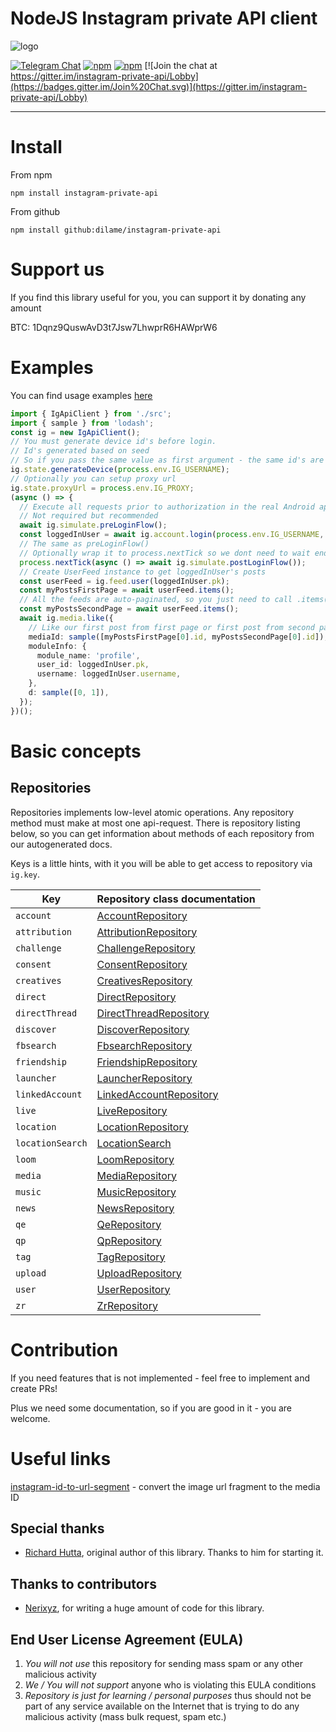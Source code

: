 # NodeJS Instagram private API client

![logo](https://cloud.githubusercontent.com/assets/1809268/15931032/2792427e-2e56-11e6-831e-ffab238cc4a2.png)

[![Telegram Chat](https://img.shields.io/badge/telegram-join%20chat-informational.svg)](https://t.me/igpapi)
[![npm](https://img.shields.io/npm/dm/instagram-private-api.svg?maxAge=600)](https://www.npmjs.com/package/instagram-private-api)
[![npm](https://img.shields.io/npm/l/instagram-private-api.svg?maxAge=600)](https://github.com/huttarichard/instagram-private-api/blob/master/LICENSE)
[![Join the chat at https://gitter.im/instagram-private-api/Lobby](https://badges.gitter.im/Join%20Chat.svg)](https://gitter.im/instagram-private-api/Lobby)

---

# Install

From npm

```
npm install instagram-private-api
```

From github

```
npm install github:dilame/instagram-private-api
```

# Support us

If you find this library useful for you, you can support it by donating any amount

BTC: 1Dqnz9QuswAvD3t7Jsw7LhwprR6HAWprW6

# Examples

You can find usage examples [here](examples)

```typescript
import { IgApiClient } from './src';
import { sample } from 'lodash';
const ig = new IgApiClient();
// You must generate device id's before login.
// Id's generated based on seed
// So if you pass the same value as first argument - the same id's are generated every time
ig.state.generateDevice(process.env.IG_USERNAME);
// Optionally you can setup proxy url
ig.state.proxyUrl = process.env.IG_PROXY;
(async () => {
  // Execute all requests prior to authorization in the real Android application
  // Not required but recommended
  await ig.simulate.preLoginFlow();
  const loggedInUser = await ig.account.login(process.env.IG_USERNAME, process.env.IG_PASSWORD);
  // The same as preLoginFlow()
  // Optionally wrap it to process.nextTick so we dont need to wait ending of this bunch of requests
  process.nextTick(async () => await ig.simulate.postLoginFlow());
  // Create UserFeed instance to get loggedInUser's posts
  const userFeed = ig.feed.user(loggedInUser.pk);
  const myPostsFirstPage = await userFeed.items();
  // All the feeds are auto-paginated, so you just need to call .items() sequentially to get next page
  const myPostsSecondPage = await userFeed.items();
  await ig.media.like({
    // Like our first post from first page or first post from second page randomly
    mediaId: sample([myPostsFirstPage[0].id, myPostsSecondPage[0].id]),
    moduleInfo: {
      module_name: 'profile',
      user_id: loggedInUser.pk,
      username: loggedInUser.username,
    },
    d: sample([0, 1]),
  });
})();
```

# Basic concepts

## Repositories

Repositories implements low-level atomic operations. Any repository method must make at most one api-request. There is repository listing below, so you can get information about methods of each repository from our autogenerated docs.

Keys is a little hints, with it you will be able to get access to repository via `ig.key`.

| Key | Repository class documentation |
| --- | --- |
| `account` | [AccountRepository](https://github.com/dilame/instagram-private-api/blob/master/docs/classes/_repositories_account_repository_.accountrepository.md) |
| `attribution` | [AttributionRepository](https://github.com/dilame/instagram-private-api/blob/master/docs/classes/_repositories_attribution_repository_.attributionrepository.md) |
| `challenge` | [ChallengeRepository](https://github.com/dilame/instagram-private-api/blob/master/docs/classes/_repositories_challenge_repository_.challengerepository.md) |
| `consent` | [ConsentRepository](https://github.com/dilame/instagram-private-api/blob/master/docs/classes/_repositories_consent_repository_.consentrepository.md) |
| `creatives` | [CreativesRepository](https://github.com/dilame/instagram-private-api/blob/master/docs/classes/_repositories_creatives_repository_.creativesrepository.md) |
| `direct` | [DirectRepository](https://github.com/dilame/instagram-private-api/blob/master/docs/classes/_repositories_creatives_repository_.creativesrepository.md) |
| `directThread` | [DirectThreadRepository](https://github.com/dilame/instagram-private-api/blob/master/docs/classes/_repositories_creatives_repository_.creativesrepository.md) |
| `discover` | [DiscoverRepository](https://github.com/dilame/instagram-private-api/blob/master/docs/classes/_repositories_creatives_repository_.creativesrepository.md) |
| `fbsearch` | [FbsearchRepository](https://github.com/dilame/instagram-private-api/blob/master/docs/classes/_repositories_creatives_repository_.creativesrepository.md) |
| `friendship` | [FriendshipRepository](https://github.com/dilame/instagram-private-api/blob/master/docs/classes/_repositories_creatives_repository_.creativesrepository.md) |
| `launcher` | [LauncherRepository](https://github.com/dilame/instagram-private-api/blob/master/docs/classes/_repositories_creatives_repository_.creativesrepository.md) |
| `linkedAccount` | [LinkedAccountRepository](https://github.com/dilame/instagram-private-api/blob/master/docs/classes/_repositories_creatives_repository_.creativesrepository.md) |
| `live` | [LiveRepository](https://github.com/dilame/instagram-private-api/blob/master/docs/classes/_repositories_creatives_repository_.creativesrepository.md) |
| `location` | [LocationRepository](https://github.com/dilame/instagram-private-api/blob/master/docs/classes/_repositories_creatives_repository_.creativesrepository.md) |
| `locationSearch` | [LocationSearch](https://github.com/dilame/instagram-private-api/blob/master/docs/classes/_repositories_creatives_repository_.creativesrepository.md) |
| `loom` | [LoomRepository](https://github.com/dilame/instagram-private-api/blob/master/docs/classes/_repositories_creatives_repository_.creativesrepository.md) |
| `media` | [MediaRepository](https://github.com/dilame/instagram-private-api/blob/master/docs/classes/_repositories_creatives_repository_.creativesrepository.md) |
| `music` | [MusicRepository](https://github.com/dilame/instagram-private-api/blob/master/docs/classes/_repositories_creatives_repository_.creativesrepository.md) |
| `news` | [NewsRepository](https://github.com/dilame/instagram-private-api/blob/master/docs/classes/_repositories_creatives_repository_.creativesrepository.md) |
| `qe` | [QeRepository](https://github.com/dilame/instagram-private-api/blob/master/docs/classes/_repositories_creatives_repository_.creativesrepository.md) |
| `qp` | [QpRepository](https://github.com/dilame/instagram-private-api/blob/master/docs/classes/_repositories_creatives_repository_.creativesrepository.md) |
| `tag` | [TagRepository](https://github.com/dilame/instagram-private-api/blob/master/docs/classes/_repositories_creatives_repository_.creativesrepository.md) |
| `upload` | [UploadRepository](https://github.com/dilame/instagram-private-api/blob/master/docs/classes/_repositories_creatives_repository_.creativesrepository.md) |
| `user` | [UserRepository](https://github.com/dilame/instagram-private-api/blob/master/docs/classes/_repositories_creatives_repository_.creativesrepository.md) |
| `zr` | [ZrRepository](https://github.com/dilame/instagram-private-api/blob/master/docs/classes/_repositories_creatives_repository_.creativesrepository.md) |

# Contribution

If you need features that is not implemented - feel free to implement and create PRs!

Plus we need some documentation, so if you are good in it - you are welcome.

# Useful links

[instagram-id-to-url-segment](https://www.npmjs.com/package/instagram-id-to-url-segment) - convert the image url fragment to the media ID

## Special thanks

- [Richard Hutta](https://github.com/huttarichard), original author of this library. Thanks to him for starting it.

## Thanks to contributors

- [Nerixyz](https://github.com/Nerixyz), for writing a huge amount of code for this library.

## End User License Agreement (EULA)

1. _You will not use_ this repository for sending mass spam or any other malicious activity
2. _We / You will not support_ anyone who is violating this EULA conditions
3. _Repository is just for learning / personal purposes_ thus should not be part of any
   service available on the Internet that is trying to do any malicious activity (mass bulk request, spam etc.)
